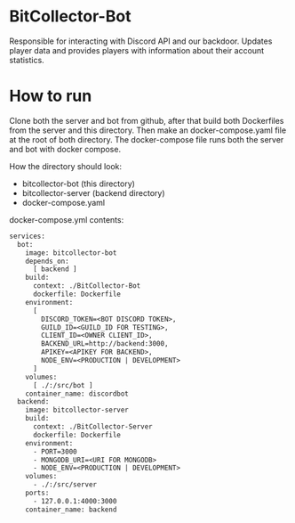# BitCollector-Bot

Responsible for interacting with Discord API and our backdoor.
Updates player data and provides players with information about their account statistics.


# How to run
Clone both the server and bot from github, after that build both Dockerfiles from the server and this directory.
Then make an docker-compose.yaml file at the root of both directory.
The docker-compose file runs both the server and bot with docker compose.

How the directory should look:
* bitcollector-bot (this directory)
* bitcollector-server (backend directory)
* docker-compose.yaml

docker-compose.yml contents:
```Dockerfile
services:
  bot:
    image: bitcollector-bot
    depends_on:
      [ backend ]
    build:
      context: ./BitCollector-Bot
      dockerfile: Dockerfile
    environment:
      [ 
        DISCORD_TOKEN=<BOT DISCORD TOKEN>,
        GUILD_ID=<GUILD_ID FOR TESTING>,
        CLIENT_ID=<OWNER CLIENT_ID>,
        BACKEND_URL=http://backend:3000,
        APIKEY=<APIKEY FOR BACKEND>,
        NODE_ENV=<PRODUCTION | DEVELOPMENT>
      ]
    volumes:
      [ ./:/src/bot ]
    container_name: discordbot
  backend:
    image: bitcollector-server
    build:
      context: ./BitCollector-Server
      dockerfile: Dockerfile
    environment:
      - PORT=3000
      - MONGODB_URI=<URI FOR MONGODB>
      - NODE_ENV=<PRODUCTION | DEVELOPMENT>
    volumes:
      - ./:/src/server
    ports: 
      - 127.0.0.1:4000:3000
    container_name: backend
```